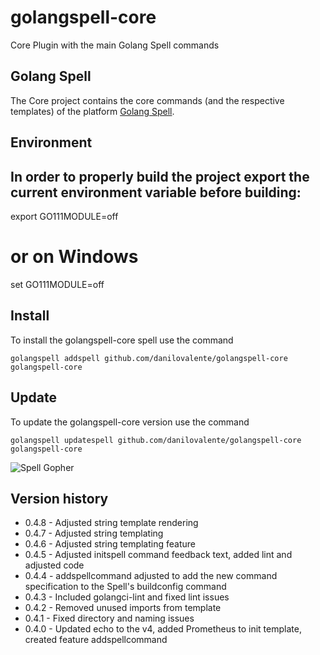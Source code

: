 # golangspell-core
Core Plugin with the main Golang Spell commands

## Golang Spell
The Core project contains the core commands (and the respective templates) of the platform [Golang Spell](https://github.com/danilovalente/golangspell).

## Environment
## In order to properly build the project export the current environment variable before building:
export GO111MODULE=off
# or on Windows
set GO111MODULE=off

## Install
To install the golangspell-core spell use the command

`golangspell addspell github.com/danilovalente/golangspell-core golangspell-core`

## Update
To update the golangspell-core version use the command

`golangspell updatespell github.com/danilovalente/golangspell-core golangspell-core`

![Spell Gopher](http://derobgfa8qo3s.cloudfront.net/images/gopher_spell.png)

## Version history
* 0.4.8 - Adjusted string template rendering
* 0.4.7 - Adjusted string templating
* 0.4.6 - Adjusted string templating feature
* 0.4.5 - Adjusted initspell command feedback text, added lint and adjusted code
* 0.4.4 - addspellcommand adjusted to add the new command specification to the Spell's buildconfig command
* 0.4.3 - Included golangci-lint and fixed lint issues
* 0.4.2 - Removed unused imports from template
* 0.4.1 - Fixed directory and naming issues
* 0.4.0 - Updated echo to the v4, added Prometheus to init template, created feature addspellcommand
